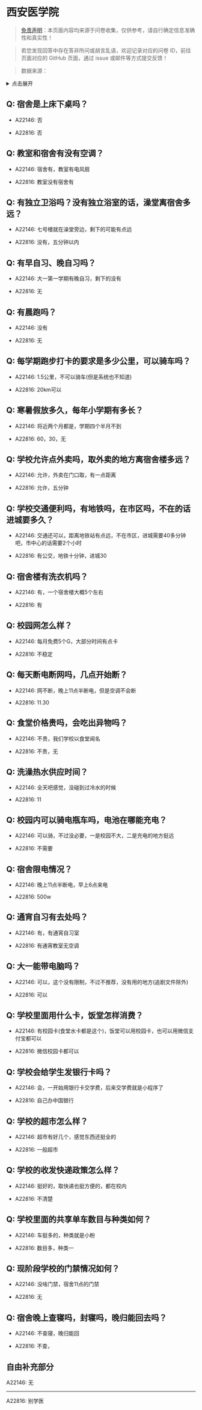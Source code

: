 # 西安医学院

> [免责声明](https://colleges.chat/#_3)：本页面内容均来源于问卷收集，仅供参考，请自行确定信息准确性和真实性！

> 若您发现回答中存在答非所问或胡言乱语，欢迎记录对应的问卷 ID，前往页面对应的 GitHub 页面，通过 issue 或邮件等方式提交反馈！

> 数据来源：

<details><summary>点击展开</summary>
<ul>
<li>A22146: 匿名 (2024 年 06 月)</li>
<li>A22816: 匿名 (2024 年 06 月)</li>
</ul>
</details>

## Q: 宿舍是上床下桌吗？

- A22146: 否

- A22816: 否

## Q: 教室和宿舍有没有空调？

- A22146: 宿舍有，教室有电风扇

- A22816: 教室没有宿舍有

## Q: 有独立卫浴吗？没有独立浴室的话，澡堂离宿舍多远？

- A22146: 七号楼就在澡堂旁边，剩下的可能有点远

- A22816: 没有，五分钟以内

## Q: 有早自习、晚自习吗？

- A22146: 大一第一学期有晚自习，剩下的没有

- A22816: 无

## Q: 有晨跑吗？

- A22146: 没有

- A22816: 无

## Q: 每学期跑步打卡的要求是多少公里，可以骑车吗？

- A22146: 1.5公里，不可以骑车(但是系统也不知道)

- A22816: 20km可以

## Q: 寒暑假放多久，每年小学期有多长？

- A22146: 将近两个月都是，学期四个半月不到

- A22816: 60，30，无

## Q: 学校允许点外卖吗，取外卖的地方离宿舍楼多远？

- A22146: 允许，外卖在门口取，有一点距离

- A22816: 允许，五分钟

## Q: 学校交通便利吗，有地铁吗，在市区吗，不在的话进城要多久？

- A22146: 交通还可以，距离地铁站有点远，不在市区，进城需要40多分钟吧，市中心的话需要2个小时

- A22816: 有公交，地铁十分钟，进城30

## Q: 宿舍楼有洗衣机吗？

- A22146: 有，一个宿舍楼大概5个左右

- A22816: 有

## Q: 校园网怎么样？

- A22146: 每月免费5个G，大部分时间有点卡

- A22816: 不稳定

## Q: 每天断电断网吗，几点开始断？

- A22146: 网不断，晚上11点半断电，但是空调不会断

- A22816: 11.30

## Q: 食堂价格贵吗，会吃出异物吗？

- A22146: 不贵，我们学校以食堂闻名

- A22816: 不贵，无

## Q: 洗澡热水供应时间？

- A22146: 全天吧感觉，没碰到过冷水的时候

- A22816: 11

## Q: 校园内可以骑电瓶车吗，电池在哪能充电？

- A22146: 可以骑，不过没必要，一是校园不大，二是充电的地方挺远

- A22816: 不需要

## Q: 宿舍限电情况？

- A22146: 晚上11点半断电，早上6点来电

- A22816: 500w

## Q: 通宵自习有去处吗？

- A22146: 有，有通宵自习室

- A22816: 有通宵教室无空调

## Q: 大一能带电脑吗？

- A22146: 可以，这个没有限制，不过不推荐，没有用的地方(追剧文件除外)

- A22816: 可以

## Q: 学校里面用什么卡，饭堂怎样消费？

- A22146: 有校园卡(食堂水卡都是这个)，饭堂可以用校园卡，也可以用微信支付宝都可以

- A22816: 微信校园卡都可以

## Q: 学校会给学生发银行卡吗？

- A22146: 会，一开始用银行卡交学费，后来交学费就是小程序了

- A22816: 自己办中国银行

## Q: 学校的超市怎么样？

- A22146: 超市有好几个，感觉东西还挺全的

- A22816: 一般超市

## Q: 学校的收发快递政策怎么样？

- A22146: 挺好的，取快递也挺方便的，都在校内

- A22816: 不清楚

## Q: 学校里面的共享单车数目与种类如何？

- A22146: 车挺多的，种类就是小粉

- A22816: 数目多，种类一

## Q: 现阶段学校的门禁情况如何？

- A22146: 没啥门禁，宿舍11点的门禁

- A22816: 无

## Q: 宿舍晚上查寝吗，封寝吗，晚归能回去吗？

- A22146: 不查寝，晚归能回

- A22816: 不查，

## 自由补充部分

A22146: 无

***

A22816: 别学医